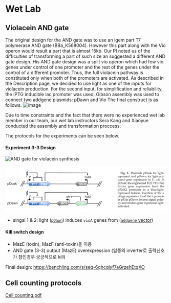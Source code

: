# Wet Lab

## Violacein AND gate
The original design for the AND gate was to use an igem part T7 polymerase AND gate (BBa_K568004). However this part along with the Vio operon would result a part that is almost 15kb. Our PI noted us of the difficulties of transforming a part of such size an suggested a different AND gate design. His AND gate design was a split vio operon which had few vio genes under control of one promoter and the rest of the genes under the control of a different promoter. Thus, the full violacein pathway is constituted only when both of the promoters are activated. 
As described in the Description page, we decided to use light as one of the inputs for violacein production. For the second input, for simplification and reliability, the IPTG inducible lac promoter was used. 
Gibson assembly was used to connect two addgene plasmids: pDawn and Vio 
The final construct is as follows. 
![image](https://user-images.githubusercontent.com/87188354/137825930-f057ebca-0942-45a7-8f6b-6c5e437be36e.png)

Due to time constraints and the fact that there were no experienced wet lab member in our team, our wet lab instructors Sera Kang and Xiaoyue conducted the assembly and transformation proccess. 

The protocols for the experiments can be seen below.



#### Experiment 3-3 Design
![AND gate for violacein synthesis](https://user-images.githubusercontent.com/14289498/131956796-8ce9716c-a63b-43da-aae1-c37b9866843e.png)
<!---
* signal 1: light ([`pDawn`](https://www.sciencedirect.com/science/article/pii/S0022283612000113)) induces `vioAB` genes
--->
<img src="./pDawn.png">

* singal 1 & 2: light ([`pDawn`](https://www.sciencedirect.com/science/article/pii/S0022283612000113)) induces `vioA` genes from ([`addgene` vector](https://www.addgene.org/73440/)) 

#### Kill switch design
* MazE (toxin), MazF (anti-toxin)을 이용
* AND gate (3-3) output (MazE) overexpression (일종의 inverter로 출력신호가 참인경우 궁긍적으로 kill)

Final design: https://benchling.com/s/seq-6qhcqiyf7aGrzehEtqXO


## Cell counting protocols
[Cell counting.pdf](https://github.com/KUAS-Korea/KUAS-2021-igem/files/7158512/Cell.counting.pdf)

